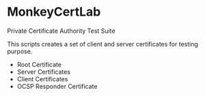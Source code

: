 # MonkeyCertLab
Private Certificate Authority Test Suite

This scripts creates a set of client and server certificates for testing purpose.

- Root Certificate
- Server Certificates
- Client Certificates
- OCSP Responder Certificate

